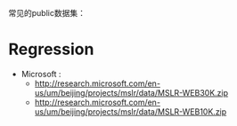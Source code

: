 常见的public数据集：
# Regression
- Microsoft : 
   - http://research.microsoft.com/en-us/um/beijing/projects/mslr/data/MSLR-WEB30K.zip
   - http://research.microsoft.com/en-us/um/beijing/projects/mslr/data/MSLR-WEB10K.zip
   
  
